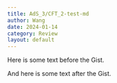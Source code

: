 ```yaml
---
title: AdS_3/CFT_2-test-md
author: Wang
date: 2024-01-14
category: Review
layout: default
---
```



Here is some text before the Gist.

<!-- Paste the embed code here -->
<script src="https://gist.github.com/JunkaiWang-TheoPhy/c03cbc8f3fff352bebdf961fd2506337.js"></script>

And here is some text after the Gist.
